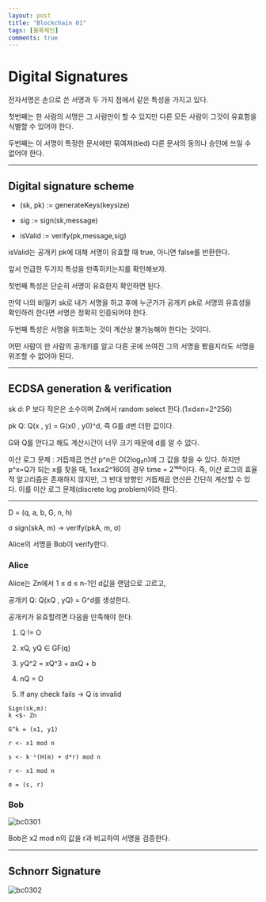 ```yaml
---
layout: post
title: "Blockchain 01"
tags: [블록체인]
comments: true
---
```


# Digital Signatures

전자서명은 손으로 쓴 서명과 두 가지 점에서 같은 특성을 가지고 있다.

첫번째는 한 사람의 서명은 그 사람만이 할 수 있지만 다른 모든 사람이 그것이 유효함을 식별할 수 있어야 한다.

두번째는 이 서명이 특정한 문서에만 묶여져(tied) 다른 문서의 동의나 승인에 쓰일 수 없어야 한다.

-----------------------------------------------------


## Digital signature scheme

* (sk, pk) := generateKeys(keysize)

* sig := sign(sk,message)

* isValid := verify(pk,message,sig)

isValid는 공개키 pk에 대해 서명이 유효할 때 true, 아니면 false를 반환한다.

앞서 언급한 두가지 특성을 만족히키는지를 확인해보자.

첫번째 특성은 단순히 서명이 유효한지 확인하면 된다. 

만약 나의 비밀키 sk로 내가 서명을 하고 후에 누군가가 공개키 pk로 서명의 유효성을 확인하려 한다면 서명은 정확히 인증되어야 한다.

두번째 특성은 서명을 위조하는 것이 계산상 불가능해야 한다는 것이다.

어떤 사람이 한 사람의 공개키를 알고 다른 곳에 쓰여진 그의 서명을 봤을지라도 서명을 위조할 수 없어야 된다.

-----------------------------------------------------------

## ECDSA generation & verification

sk d: P 보다 작은은 소수이며 Zn에서 random select 한다.(1≤d≤n=2^256)

pk Q: Q(x , y) = G(x0 , y0)^d, 즉 G를 d번 더한 값이다.

G와 Q를 안다고 해도 계산시간이 너무 크기 때문에 d를 알 수 없다.

이산 로그 문제
: 거듭제곱 연산 p^n은 O(2log₂n)에 그 값을 찾을 수 있다. 
하지만 p^x=Q가 되는 x를 찾을 때, 1≤x≤2^160의 경우 time = 2¹⁶⁰이다.
즉, 이산 로그의 효율적 알고리즘은 존재하지 않지만, 그 반대 방향인 거듭제곱 연산은 간단히 계산할 수 있다.
이를 이산 로그 문제(discrete log problem)이라 한다.

-----------------------------------------------------------------

D = (q, a, b, G, n, h)

σ sign(skA, m) -> verify(pkA, m, σ)

Alice의 서명을 Bob이 verify한다.

### Alice

Alice는 Zn에서 1 ≤ d ≤ n-1인 d값을 랜덤으로 고르고, 

공개키 Q: Q(xQ , yQ) = G^d를 생성한다.

공개키가 유효할려면 다음을 만족해야 한다.

1. Q != O

2. xQ, yQ ∈ GF(q)

3. yQ^2 = xQ^3 + axQ + b

4. nQ = O

5. If any check fails -> Q is invalid

```
Sign(sk,m): 
k <$- Zn 

G^k = (x1, y1)

r <- x1 mod n

s <- k⁻¹(H(m) + d*r) mod n

r <- x1 mod n

σ = (s, r)
```

### Bob

![bc0301](https://user-images.githubusercontent.com/26412908/65387088-8ea05200-dd7e-11e9-9ac9-564a2ca6ae65.jpg)

Bob은 x2 mod n의 값을 r과 비교하여 서명을 검증한다.


-------------------------------------------------


## Schnorr Signature

![bc0302](https://user-images.githubusercontent.com/26412908/65387585-b47c2580-dd83-11e9-8656-e726b2965df8.jpg)

